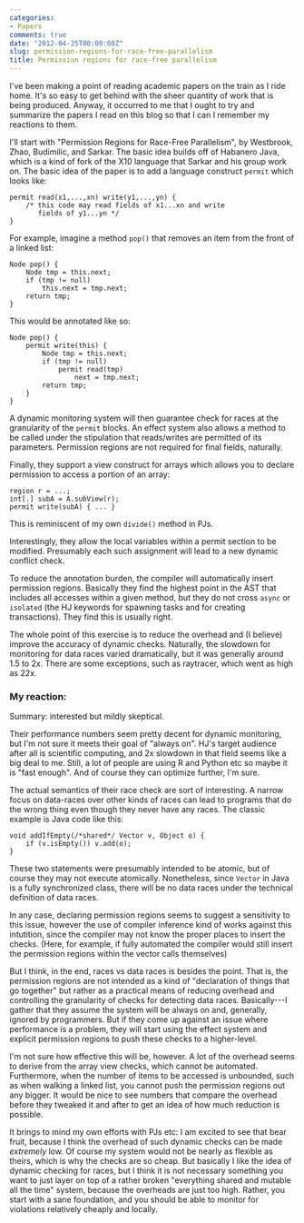 ```yaml
---
categories:
- Papers
comments: true
date: "2012-04-25T00:00:00Z"
slug: permission-regions-for-race-free-parallelism
title: Permission regions for race-free parallelism
---
```


I've been making a point of reading academic papers on the train as I
ride home.  It's so easy to get behind with the sheer quantity of work
that is being produced.  Anyway, it occurred to me that I ought to try
and summarize the papers I read on this blog so that I can I remember
my reactions to them.

I'll start with "Permission Regions for Race-Free Parallelism", by
Westbrook, Zhao, Budimilic, and Sarkar.  The basic idea builds off of
Habanero Java, which is a kind of fork of the X10 language that Sarkar
and his group work on.  The basic idea of the paper is to add a
language construct `permit` which looks like:

    permit read(x1,...,xn) write(y1,...,yn) {
        /* this code may read fields of x1...xn and write
           fields of y1...yn */
    }

For example, imagine a method `pop()` that removes an item from the
front of a linked list:

    Node pop() {
        Node tmp = this.next;
        if (tmp != null)
            this.next = tmp.next;
        return tmp;
    }
    
This would be annotated like so:

    Node pop() {
        permit write(this) {
            Node tmp = this.next;
            if (tmp != null)
                permit read(tmp)
                    next = tmp.next;
            return tmp;
        }
    }
    
A dynamic monitoring system will then guarantee check for races at the
granularity of the `permit` blocks.  An effect system also allows a
method to be called under the stipulation that reads/writes are
permitted of its parameters. Permission regions are not required for
final fields, naturally.

Finally, they support a view construct for arrays which allows you to declare
permission to access a portion of an array:

    region r = ...;
    int[.] subA = A.subView(r);
    permit write(subA) { ... }
    
This is reminiscent of my own `divide()` method in PJs.

Interestingly, they allow the local variables within a permit section
to be modified.  Presumably each such assignment will lead to a new
dynamic conflict check.

To reduce the annotation burden, the compiler will automatically
insert permission regions.  Basically they find the highest point in
the AST that includes all accesses within a given method, but they do
not cross `async` or `isolated` (the HJ keywords for spawning tasks
and for creating transactions).  They find this is usually right.

The whole point of this exercise is to reduce the overhead and (I
believe) improve the accuracy of dynamic checks.  Naturally, the
slowdown for monitoring for data races varied dramatically, but it was
generally around 1.5 to 2x.  There are some exceptions, such as
raytracer, which went as high as 22x.  

### My reaction: 

Summary: interested but mildly skeptical.

Their performance numbers seem pretty decent for dynamic monitoring,
but I'm not sure it meets their goal of "always on".  HJ's target
audience after all is scientific computing, and 2x slowdown in that
field seems like a big deal to me.  Still, a lot of people are using R
and Python etc so maybe it is "fast enough".  And of course they can
optimize further, I'm sure.

The actual semantics of their race check are sort of interesting.  A
narrow focus on data-races over other kinds of races can lead to
programs that do the wrong thing even though they never have any races.
The classic example is Java code like this:

    void addIfEmpty(/*shared*/ Vector v, Object o) {
        if (v.isEmpty()) v.add(o);
    }
    
These two statements were presumably intended to be atomic, but of
course they may not execute atomically.  Nonetheless, since `Vector`
in Java is a fully synchronized class, there will be no data races
under the technical definition of data races.

In any case, declaring permission regions seems to suggest a
sensitivity to this issue, however the use of compiler inference kind
of works against this intutition, since the compiler may not know the
proper places to insert the checks.  (Here, for example, if fully
automated the compiler would still insert the permission regions
within the vector calls themselves)

But I think, in the end, races vs data races is besides the point.
That is, the permission regions are not intended as a kind of
"declaration of things that go together" but rather as a practical
means of reducing overhead and controlling the granularity of checks
for detecting data races.  Basically---I gather that they assume the
system will be always on and, generally, ignored by programmers.  But
if they come up against an issue where performance is a problem, they
will start using the effect system and explicit permission regions to
push these checks to a higher-level.

I'm not sure how effective this will be, however.  A lot of the
overhead seems to derive from the array view checks, which cannot be
automated.  Furthermore, when the number of items to be accessed is
unbounded, such as when walking a linked list, you cannot push the
permission regions out any bigger.  It would be nice to see numbers
that compare the overhead before they tweaked it and after to get an
idea of how much reduction is possible.

It brings to mind my own efforts with PJs etc: I am excited to see
that bear fruit, because I think the overhead of such dynamic checks
can be made *extremely* low.  Of course my system would not be nearly
as flexible as theirs, which is why the checks are so cheap.  But
basically I like the idea of dynamic checking for races, but I think
it is not necessary something you want to just layer on top of a
rather broken "everything shared and mutable all the time" system,
because the overheads are just too high.  Rather, you start with a
sane foundation, and you should be able to monitor for violations
relatively cheaply and locally.

